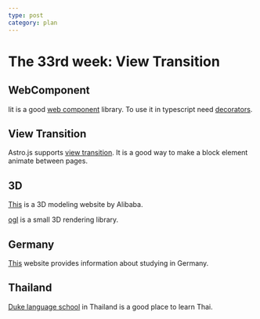 ```yaml
---
type: post
category: plan
---
```

# The 33rd week: View Transition

## WebComponent

lit is a good [web component](https://www.youtube.com/watch?v=2I7uX8m0Ta0&ab_channel=WebDevSimplified) library. To use it in typescript need [decorators](https://lit.dev/docs/components/decorators/#decorators-typescript).

## View Transition

Astro.js supports [view transition](https://developer.mozilla.org/en-US/docs/Web/API/View_Transitions_API). It is a good way to make a block element animate between pages.

## 3D

[This](https://d.design) is a 3D modeling website by Alibaba.

[ogl](https://github.com/oframe/ogl) is a small 3D rendering library.

## Germany 

[This](daad.de) website provides information about studying in Germany.

## Thailand

[Duke language school](https://dukelanguage.com/english-calendar/) in Thailand is a good place to learn Thai.